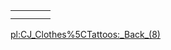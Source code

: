 |     |     |     |     |
|-----|-----|-----|-----|
|     |     |     |     |
|     |     |     |

[pl:CJ\_Clothes%5CTattoos:\_Back\_(8)](/docs/pl-cj_clothes%5ctattoos-_back_(8).md "wikilink")
